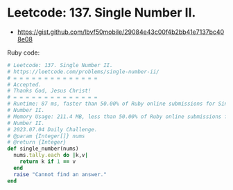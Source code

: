 # Leetcode: 137. Single Number II.

- https://gist.github.com/lbvf50mobile/29084e43c00f4b2bb41e7137bc408e08

Ruby code:
```Ruby
# Leetcode: 137. Single Number II.
# https://leetcode.com/problems/single-number-ii/
# = = = = = = = = = = = = = =
# Accepted.
# Thanks God, Jesus Christ!
# = = = = = = = = = = = = = =
# Runtime: 87 ms, faster than 50.00% of Ruby online submissions for Single
# Number II.
# Memory Usage: 211.4 MB, less than 50.00% of Ruby online submissions for Single
# Number II.
# 2023.07.04 Daily Challenge.
# @param {Integer[]} nums
# @return {Integer}
def single_number(nums)
  nums.tally.each do |k,v|
    return k if 1 == v
  end
  raise "Cannot find an answer."
end
```
